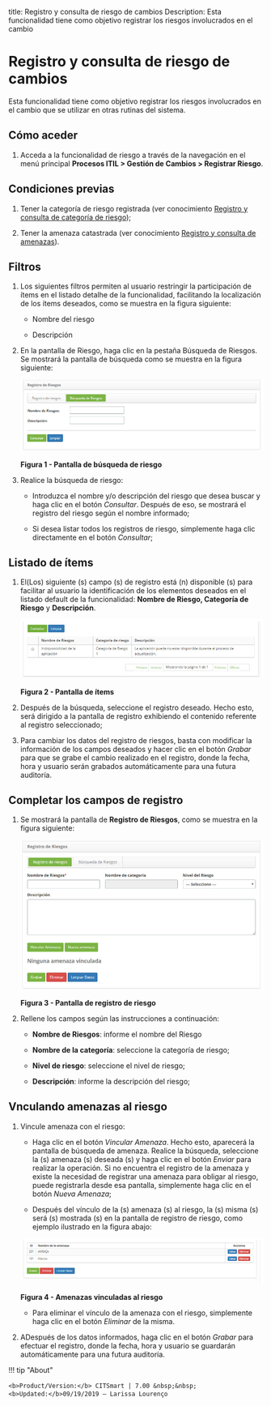 title: Registro y consulta de riesgo de cambios
Description: Esta funcionalidad tiene como objetivo registrar los riesgos involucrados en el cambio
# Registro y consulta de riesgo de cambios

Esta funcionalidad tiene como objetivo registrar los riesgos involucrados en el cambio que se utilizar en otras rutinas del 
sistema.

Cómo aceder
--------------

1. Acceda a la funcionalidad de riesgo a través de la navegación en el menú principal 
**Procesos ITIL > Gestión de Cambios > Registrar Riesgo**.

Condiciones previas
-------------------------

1. Tener la categoría de riesgo registrada (ver conocimiento [Registro y consulta de categoría de riesgo](/es-es/citsmart-platform-7/processes/continuity/risk-category.html));

2. Tener la amenaza catastrada (ver conocimiento [Registro y consulta de amenazas](/es-es/citsmart-platform-7/processes/continuity/threat-registration.html)).

Filtros
---------

1. Los siguientes filtros permiten al usuario restringir la participación de ítems en el listado detalhe de la funcionalidad, 
facilitando la localización de los ítems deseados, como se muestra en la figura siguiente:

    - Nombre del riesgo

    - Descripción

2. En la pantalla de Riesgo, haga clic en la pestaña Búsqueda de Riesgos. Se mostrará la pantalla de búsqueda como se muestra en 
la figura siguiente:

    ![Pesquisa](images/risco.im1.jpg)
    
    **Figura 1 - Pantalla de búsqueda de riesgo**
    
3. Realice la búsqueda de riesgo:

    - Introduzca el nombre y/o descripción del riesgo que desea buscar y haga clic en el botón *Consultar*. Después de eso, se 
    mostrará el registro del riesgo según el nombre informado;
    
    - Si desea listar todos los registros de riesgo, simplemente haga clic directamente en el botón *Consultar*;
    
Listado de ítems
------------------

1. El(Los) siguiente (s) campo (s) de registro está (n) disponible (s) para facilitar al usuario la identificación de los 
elementos deseados en el listado default de la funcionalidad: **Nombre de Riesgo, Categoría de Riesgo** y **Descripción**.

    ![Itens](images/risco.im2.jpg)
    
    **Figura 2 - Pantalla de ítems**
    
2. Después de la búsqueda, seleccione el registro deseado. Hecho esto, será dirigido a la pantalla de registro exhibiendo el 
contenido referente al registro seleccionado;

3. Para cambiar los datos del registro de riesgos, basta con modificar la información de los campos deseados y hacer clic en el 
botón *Grabar* para que se grabe el cambio realizado en el registro, donde la fecha, hora y usuario serán grabados 
automáticamente para una futura auditoría.

Completar los campos de registro
-------------------------------------

1. Se mostrará la pantalla de **Registro de Riesgos**, como se muestra en la figura siguiente:

    ![Cadastro](images/risco.im3.jpg)
    
    **Figura 3 - Pantalla de registro de riesgo**
    
2. Rellene los campos según las instrucciones a continuación:

    - **Nombre de Riesgos**: informe el nombre del Riesgo
    
    - **Nombre de la categoría**: seleccione la categoría de riesgo;
    
    - **Nivel de riesgo**: seleccione el nivel de riesgo;
    
    - **Descripción**: informe la descripción del riesgo;
    
Vnculando amenazas al riesgo
-----------------------------

1. Vincule amenaza con el riesgo:

    - Haga clic en el botón *Vincular Amenaza*. Hecho esto, aparecerá la pantalla de búsqueda de amenaza. Realice la búsqueda, 
    seleccione la (s) amenaza (s) deseada (s) y haga clic en el botón *Enviar* para realizar la operación. Si no encuentra el 
    registro de la amenaza y existe la necesidad de registrar una amenaza para obligar al riesgo, puede registrarla desde esa 
    pantalla, simplemente haga clic en el botón *Nueva Amenaza*;
    
    - Después del vínculo de la (s) amenaza (s) al riesgo, la (s) misma (s) será (s) mostrada (s) en la pantalla de registro de 
    riesgo, como ejemplo ilustrado en la figura abajo:
    
    ![Ameaças](images/risco.im4.jpg)
    
    **Figura 4 - Amenazas vinculadas al riesgo**
    
    - Para eliminar el vínculo de la amenaza con el riesgo, simplemente haga clic en el botón *Eliminar* de la misma.
    
2. ADespués de los datos informados, haga clic en el botón *Grabar* para efectuar el registro, donde la fecha, hora y usuario se 
guardarán automáticamente para una futura auditoría.


!!! tip "About"

    <b>Product/Version:</b> CITSmart | 7.00 &nbsp;&nbsp;
    <b>Updated:</b>09/19/2019 – Larissa Lourenço
